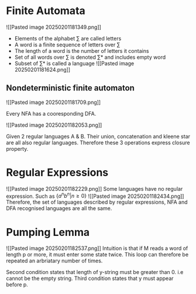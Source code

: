 # Finite Automata

![[Pasted image 20250201181349.png]]

* Elements of the alphabet $\sum$ are called letters
* A word is a finite sequence of letters over $\sum$
* The length of a word is the number of letters it contains
* Set of all words over $\sum$ is denoted $\sum$* and includes empty word
* Subset of $\sum$* is called a language
![[Pasted image 20250201181624.png]]

## Nondeterministic finite automaton
![[Pasted image 20250201181709.png]]

Every NFA has a cooresponding DFA.

![[Pasted image 20250201182053.png]]

Given 2 regular languages A & B. Their union, concatenation and kleene star are all also regular languages. Therefore these 3 operations express closure property.
# Regular Expressions
![[Pasted image 20250201182229.png]]
Some languages have no regular expression. Such as $\{a^nb^n | n \geq 0\}$ 
![[Pasted image 20250201182434.png]]
Therefore, the set of languages described by regular expressions, NFA and DFA recognised languages are all the same. 
# Pumping Lemma
![[Pasted image 20250201182537.png]]
Intuition is that if M reads a word of length p or more, it must enter some state twice. This loop can therefore be repeated an arbriatary number of times. 

Second condition states that length of y-string must be greater than 0. i.e cannot be the empty string. Third condition states that y must appear before p. 
